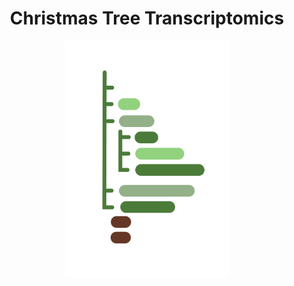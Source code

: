 <body>
<h1 align="center"><b>Christmas Tree Transcriptomics</b></h1>
<p align="center">
<img src="img/fir-logo.png" width="263" height="380">
</p>

</body>
